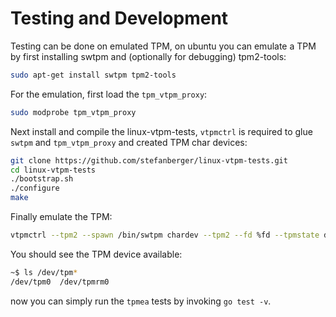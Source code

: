 # Testing and Development
Testing can be done on emulated TPM, on ubuntu you can emulate a TPM by first installing swtpm and (optionally for debugging) tpm2-tools:

```bash
sudo apt-get install swtpm tpm2-tools
```

For the emulation, first load the `tpm_vtpm_proxy`:

```bash
sudo modprobe tpm_vtpm_proxy
```

Next install and compile the linux-vtpm-tests, `vtpmctrl` is required to glue `swtpm` and `tpm_vtpm_proxy` and created TPM char devices:

```bash
git clone https://github.com/stefanberger/linux-vtpm-tests.git
cd linux-vtpm-tests
./bootstrap.sh
./configure
make
```

Finally emulate the TPM:

```bash
vtpmctrl --tpm2 --spawn /bin/swtpm chardev --tpm2 --fd %fd --tpmstate dir=/tmp --flags not-need-init --locality allow-set-locality
```

You should see the TPM device available:

```bash
~$ ls /dev/tpm*
/dev/tpm0  /dev/tpmrm0
```

now you can simply run the `tpmea` tests by invoking `go test -v`.